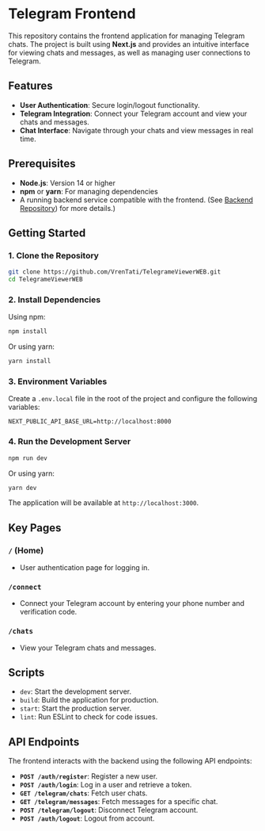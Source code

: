 # Telegram Frontend

This repository contains the frontend application for managing Telegram chats. The project is built using **Next.js** and provides an intuitive interface for viewing chats and messages, as well as managing user connections to Telegram.

## Features

- **User Authentication**: Secure login/logout functionality.
- **Telegram Integration**: Connect your Telegram account and view your chats and messages.
- **Chat Interface**: Navigate through your chats and view messages in real time.

## Prerequisites

- **Node.js**: Version 14 or higher
- **npm** or **yarn**: For managing dependencies
- A running backend service compatible with the frontend. (See [Backend Repository](https://github.com/VrenTati/TelegramViewerAPI)) for more details.)

## Getting Started

### 1. Clone the Repository

```bash
git clone https://github.com/VrenTati/TelegrameViewerWEB.git
cd TelegrameViewerWEB
```

### 2. Install Dependencies

Using npm:
```bash
npm install
```

Or using yarn:
```bash
yarn install
```

### 3. Environment Variables

Create a `.env.local` file in the root of the project and configure the following variables:

```env
NEXT_PUBLIC_API_BASE_URL=http://localhost:8000
```

### 4. Run the Development Server

```bash
npm run dev
```

Or using yarn:
```bash
yarn dev
```

The application will be available at `http://localhost:3000`.

## Key Pages

### `/` (Home)
- User authentication page for logging in.

### `/connect`
- Connect your Telegram account by entering your phone number and verification code.

### `/chats`
- View your Telegram chats and messages.

## Scripts

- `dev`: Start the development server.
- `build`: Build the application for production.
- `start`: Start the production server.
- `lint`: Run ESLint to check for code issues.

## API Endpoints

The frontend interacts with the backend using the following API endpoints:

- **`POST /auth/register`**: Register a new user.
- **`POST /auth/login`**: Log in a user and retrieve a token.
- **`GET /telegram/chats`**: Fetch user chats.
- **`GET /telegram/messages`**: Fetch messages for a specific chat.
- **`POST /telegram/logout`**: Disconnect Telegram account.
- **`POST /auth/logout`**: Logout from account.


